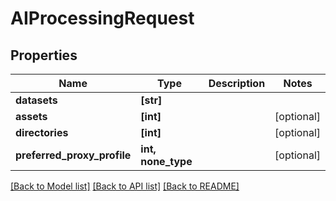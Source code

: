 # AIProcessingRequest


## Properties
Name | Type | Description | Notes
------------ | ------------- | ------------- | -------------
**datasets** | **[str]** |  | 
**assets** | **[int]** |  | [optional] 
**directories** | **[int]** |  | [optional] 
**preferred_proxy_profile** | **int, none_type** |  | [optional] 

[[Back to Model list]](../#documentation-for-models) [[Back to API list]](../#documentation-for-api-endpoints) [[Back to README]](../)


